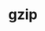 ---
title: "gzip"
layout: cache
categories: [package, develop-2023-08-20]
meta: {"versions": ["1.12"], "compilers": ["gcc@=7.3.1"], "oss": ["amzn2"], "platforms": ["linux"], "targets": ["aarch64", "neoverse_n1", "x86_64_v3"], "stacks": ["aws-isc", "aws-isc-aarch64", "root"], "num_specs": 3, "num_specs_by_stack": {"root": 3, "aws-isc-aarch64": 2, "aws-isc": 1}}
spec_details: [{"hash": "3hx5ol556qpsqxtr56opwafthyyopczz", "compiler": "gcc@=7.3.1", "versions": ["1.12"], "os": "amzn2", "platform": "linux", "target": "aarch64", "variants": ["build_system=autotools"], "stacks": ["root", "aws-isc-aarch64"], "size": "-", "tarball": "https://binaries.spack.io/develop-2023-08-20/build_cache/linux-amzn2-aarch64/gcc-7.3.1/gzip-1.12/linux-amzn2-aarch64-gcc-7.3.1-gzip-1.12-3hx5ol556qpsqxtr56opwafthyyopczz.spack"}, {"hash": "melduimrzhkdpw3gaahrwgguepzmfxsy", "compiler": "gcc@=7.3.1", "versions": ["1.12"], "os": "amzn2", "platform": "linux", "target": "neoverse_n1", "variants": ["build_system=autotools"], "stacks": ["root", "aws-isc-aarch64"], "size": "-", "tarball": "https://binaries.spack.io/develop-2023-08-20/build_cache/linux-amzn2-neoverse_n1/gcc-7.3.1/gzip-1.12/linux-amzn2-neoverse_n1-gcc-7.3.1-gzip-1.12-melduimrzhkdpw3gaahrwgguepzmfxsy.spack"}, {"hash": "etfpvmgeuk3wbadzrh5cwjaredo3h6di", "compiler": "gcc@=7.3.1", "versions": ["1.12"], "os": "amzn2", "platform": "linux", "target": "x86_64_v3", "variants": ["build_system=autotools"], "stacks": ["aws-isc", "root"], "size": "-", "tarball": "https://binaries.spack.io/develop-2023-08-20/build_cache/linux-amzn2-x86_64_v3/gcc-7.3.1/gzip-1.12/linux-amzn2-x86_64_v3-gcc-7.3.1-gzip-1.12-etfpvmgeuk3wbadzrh5cwjaredo3h6di.spack"}]
---